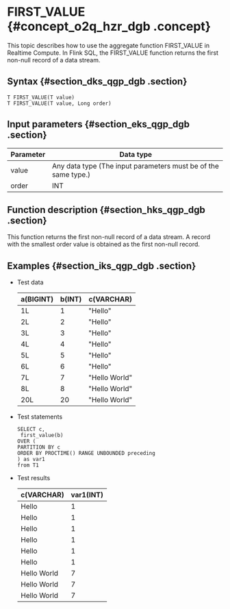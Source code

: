 # FIRST\_VALUE {#concept_o2q_hzr_dgb .concept}

This topic describes how to use the aggregate function FIRST\_VALUE in Realtime Compute. In Flink SQL, the FIRST\_VALUE function returns the first non-null record of a data stream.

## Syntax {#section_dks_qgp_dgb .section}

```
T FIRST_VALUE(T value)
T FIRST_VALUE(T value, Long order)
```

## Input parameters {#section_eks_qgp_dgb .section}

|Parameter|Data type|
|---------|---------|
|value|Any data type \(The input parameters must be of the same type.\)|
|order|INT|

## Function description {#section_hks_qgp_dgb .section}

This function returns the first non-null record of a data stream. A record with the smallest order value is obtained as the first non-null record.

## Examples {#section_iks_qgp_dgb .section}

-   Test data

    |a\(BIGINT\)|b\(INT\)|c\(VARCHAR\)|
    |-----------|--------|------------|
    |1L|1|"Hello"|
    |2L|2|"Hello"|
    |3L|3|"Hello"|
    |4L|4|"Hello"|
    |5L|5|"Hello"|
    |6L|6|"Hello"|
    |7L|7|"Hello World"|
    |8L|8|"Hello World"|
    |20L|20|"Hello World"|

-   Test statements

    ```language-sql
    SELECT c,
     first_value(b) 
    OVER (
    PARTITION BY c 
    ORDER BY PROCTIME() RANGE UNBOUNDED preceding
    ) as var1
    from T1
    ```

-   Test results

    |c\(VARCHAR\)|var1\(INT\)|
    |------------|-----------|
    |Hello|1|
    |Hello|1|
    |Hello|1|
    |Hello|1|
    |Hello|1|
    |Hello|1|
    |Hello World|7|
    |Hello World|7|
    |Hello World|7|



